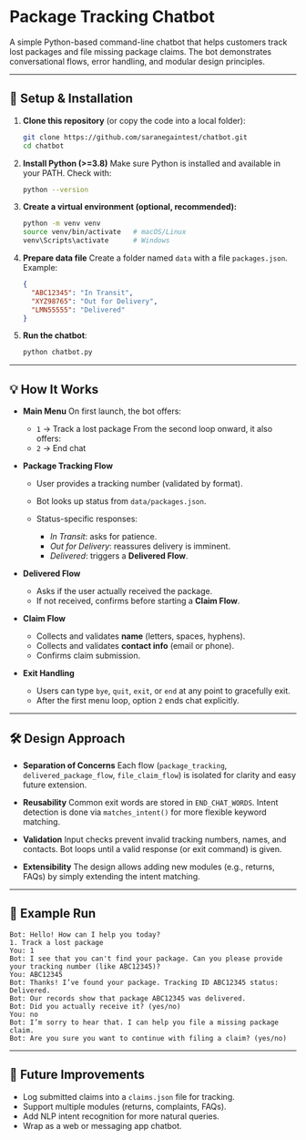 # Package Tracking Chatbot

A simple Python-based command-line chatbot that helps customers track lost packages and file missing package claims.
The bot demonstrates conversational flows, error handling, and modular design principles.

---

## 🚀 Setup & Installation

1. **Clone this repository** (or copy the code into a local folder):

   ```bash
   git clone https://github.com/saranegaintest/chatbot.git
   cd chatbot
   ```

2. **Install Python (>=3.8)**
   Make sure Python is installed and available in your PATH.
   Check with:

   ```bash
   python --version
   ```

3. **Create a virtual environment (optional, recommended):**

   ```bash
   python -m venv venv
   source venv/bin/activate   # macOS/Linux
   venv\Scripts\activate      # Windows
   ```

4. **Prepare data file**
   Create a folder named `data` with a file `packages.json`.
   Example:

   ```json
   {
     "ABC12345": "In Transit",
     "XYZ98765": "Out for Delivery",
     "LMN55555": "Delivered"
   }
   ```

5. **Run the chatbot**:

   ```bash
   python chatbot.py
   ```

---

## 💡 How It Works

* **Main Menu**
  On first launch, the bot offers:

  * `1` → Track a lost package
    From the second loop onward, it also offers:
  * `2` → End chat

* **Package Tracking Flow**

  * User provides a tracking number (validated by format).
  * Bot looks up status from `data/packages.json`.
  * Status-specific responses:

    * *In Transit*: asks for patience.
    * *Out for Delivery*: reassures delivery is imminent.
    * *Delivered*: triggers a **Delivered Flow**.

* **Delivered Flow**

  * Asks if the user actually received the package.
  * If not received, confirms before starting a **Claim Flow**.

* **Claim Flow**

  * Collects and validates **name** (letters, spaces, hyphens).
  * Collects and validates **contact info** (email or phone).
  * Confirms claim submission.

* **Exit Handling**

  * Users can type `bye`, `quit`, `exit`, or `end` at any point to gracefully exit.
  * After the first menu loop, option `2` ends chat explicitly.

---

## 🛠 Design Approach

* **Separation of Concerns**
  Each flow (`package_tracking`, `delivered_package_flow`, `file_claim_flow`) is isolated for clarity and easy future extension.

* **Reusability**
  Common exit words are stored in `END_CHAT_WORDS`.
  Intent detection is done via `matches_intent()` for more flexible keyword matching.

* **Validation**
  Input checks prevent invalid tracking numbers, names, and contacts.
  Bot loops until a valid response (or exit command) is given.

* **Extensibility**
  The design allows adding new modules (e.g., returns, FAQs) by simply extending the intent matching.

---

## 📖 Example Run

```
Bot: Hello! How can I help you today?
1. Track a lost package
You: 1
Bot: I see that you can't find your package. Can you please provide your tracking number (like ABC12345)?
You: ABC12345
Bot: Thanks! I’ve found your package. Tracking ID ABC12345 status: Delivered.
Bot: Our records show that package ABC12345 was delivered.
Bot: Did you actually receive it? (yes/no)
You: no
Bot: I’m sorry to hear that. I can help you file a missing package claim.
Bot: Are you sure you want to continue with filing a claim? (yes/no)
```

---

## 📌 Future Improvements

* Log submitted claims into a `claims.json` file for tracking.
* Support multiple modules (returns, complaints, FAQs).
* Add NLP intent recognition for more natural queries.
* Wrap as a web or messaging app chatbot.

